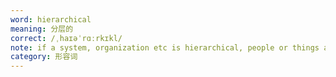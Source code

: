 ```yaml
---
word: hierarchical
meaning: 分层的
correct: /ˌhaɪəˈrɑːrkɪkl/
note: if a system, organization etc is hierarchical, people or things are divided into levels of importance.
category: 形容词
---
```

